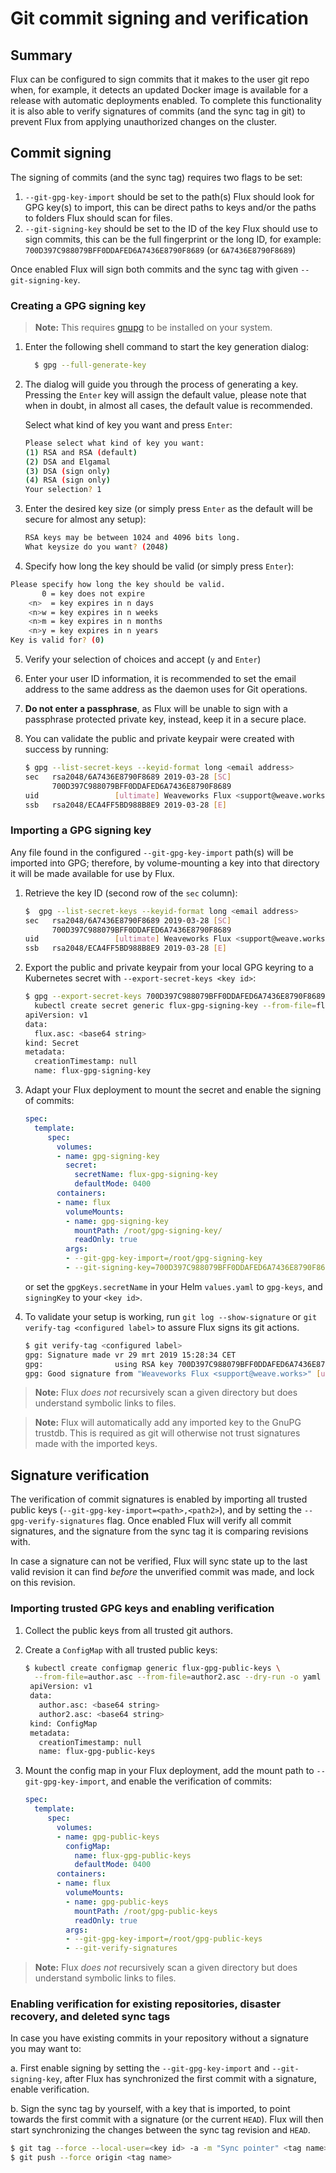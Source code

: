 # Git commit signing and verification

## Summary

Flux can be configured to sign commits that it makes to the user git
repo when, for example, it detects an updated Docker image is available
for a release with automatic deployments enabled. To complete this
functionality it is also able to verify signatures of commits (and the
sync tag in git) to prevent Flux from applying unauthorized changes on
the cluster.

## Commit signing

The signing of commits (and the sync tag) requires two flags to be set:

1. `--git-gpg-key-import` should be set to the path(s) Flux should look
   for GPG key(s) to import, this can be direct paths to keys and/or
   the paths to folders Flux should scan for files.
2. `--git-signing-key` should be set to the ID of the key Flux should
   use to sign commits, this can be the full fingerprint or the long
   ID, for example: `700D397C988079BFF0DDAFED6A7436E8790F8689` (or
   `6A7436E8790F8689`)

Once enabled Flux will sign both commits and the sync tag with given
`--git-signing-key`.

### Creating a GPG signing key

> **Note:** This requires [gnupg](https://www.gnupg.org) to be
installed on your system.

1. Enter the following shell command to start the key generation dialog:

   ```sh
     $ gpg --full-generate-key
   ```

2. The dialog will guide you through the process of generating a key.
   Pressing the `Enter` key will assign the default value, please note
   that when in doubt, in almost all cases, the default value is
   recommended.

   Select what kind of key you want and press `Enter`:

   ```sh
   Please select what kind of key you want:
   (1) RSA and RSA (default)
   (2) DSA and Elgamal
   (3) DSA (sign only)
   (4) RSA (sign only)
   Your selection? 1
   ```

3. Enter the desired key size (or simply press `Enter` as the default
   will be secure for almost any setup):

   ```sh
   RSA keys may be between 1024 and 4096 bits long.
   What keysize do you want? (2048)
   ```

4. Specify how long the key should be valid (or simply press `Enter`):

  ```sh
  Please specify how long the key should be valid.
         0 = key does not expire
      <n>  = key expires in n days
      <n>w = key expires in n weeks
      <n>m = key expires in n months
      <n>y = key expires in n years
  Key is valid for? (0)
  ```

5. Verify your selection of choices and accept (`y` and `Enter`)

6. Enter your user ID information, it is recommended to set the email
   address to the same address as the daemon uses for Git operations.

7. **Do not enter a passphrase**, as Flux will be unable to sign with a
   passphrase protected private key, instead, keep it in a secure place.

8. You can validate the public and private keypair were created with
   success by running:

   ```sh
   $ gpg --list-secret-keys --keyid-format long <email address>
   sec   rsa2048/6A7436E8790F8689 2019-03-28 [SC]
         700D397C988079BFF0DDAFED6A7436E8790F8689
   uid                 [ultimate] Weaveworks Flux <support@weave.works>
   ssb   rsa2048/ECA4FF5BD988B8E9 2019-03-28 [E]
   ```

### Importing a GPG signing key

Any file found in the configured `--git-gpg-key-import` path(s) will be
imported into GPG; therefore, by volume-mounting a key into that
directory it will be made available for use by Flux.

1. Retrieve the key ID (second row of the `sec` column):

   ```sh
   $  gpg --list-secret-keys --keyid-format long <email address>
   sec   rsa2048/6A7436E8790F8689 2019-03-28 [SC]
         700D397C988079BFF0DDAFED6A7436E8790F8689
   uid                 [ultimate] Weaveworks Flux <support@weave.works>
   ssb   rsa2048/ECA4FF5BD988B8E9 2019-03-28 [E]
   ```

2. Export the public and private keypair from your local GPG keyring
   to a Kubernetes secret with `--export-secret-keys <key id>`:

   ```sh
   $ gpg --export-secret-keys 700D397C988079BFF0DDAFED6A7436E8790F8689 |
     kubectl create secret generic flux-gpg-signing-key --from-file=flux.asc=/dev/stdin --dry-run -o yaml
   apiVersion: v1
   data:
     flux.asc: <base64 string>
   kind: Secret
   metadata:
     creationTimestamp: null
     name: flux-gpg-signing-key
   ```

3. Adapt your Flux deployment to mount the secret and enable the
   signing of commits:

   ```yaml
   spec:
     template:
        spec:
          volumes:
          - name: gpg-signing-key
            secret:
              secretName: flux-gpg-signing-key
              defaultMode: 0400
          containers:
          - name: flux
            volumeMounts:
            - name: gpg-signing-key
              mountPath: /root/gpg-signing-key/
              readOnly: true
            args:
            - --git-gpg-key-import=/root/gpg-signing-key
            - --git-signing-key=700D397C988079BFF0DDAFED6A7436E8790F8689 # key id
   ```

   or set the `gpgKeys.secretName` in your Helm `values.yaml` to
   `gpg-keys`, and `signingKey` to your `<key id>`.

4. To validate your setup is working, run `git log --show-signature` or
   `git verify-tag <configured label>` to assure Flux signs its git
   actions.

   ```sh
   $ git verify-tag <configured label>
   gpg: Signature made vr 29 mrt 2019 15:28:34 CET
   gpg:                using RSA key 700D397C988079BFF0DDAFED6A7436E8790F8689
   gpg: Good signature from "Weaveworks Flux <support@weave.works>" [ultimate]
   ```

> **Note:** Flux *does not* recursively scan a given directory but does
understand symbolic links to files.

> **Note:** Flux will automatically add any imported key to the GnuPG
> trustdb. This is required as git will otherwise not trust signatures
> made with the imported keys.

## Signature verification

The verification of commit signatures is enabled by importing all
trusted public keys (`--git-gpg-key-import=<path>,<path2>`), and by
setting the `--gpg-verify-signatures` flag. Once enabled Flux will
verify all commit signatures, and the signature from the sync tag it is
comparing revisions with.

In case a signature can not be verified, Flux will sync state up to the
last valid revision it can find _before_ the unverified commit was
made, and lock on this revision.

### Importing trusted GPG keys and enabling verification

1. Collect the public keys from all trusted git authors.

2. Create a `ConfigMap` with all trusted public keys:

   ```sh
   $ kubectl create configmap generic flux-gpg-public-keys \
     --from-file=author.asc --from-file=author2.asc --dry-run -o yaml
    apiVersion: v1
    data:
      author.asc: <base64 string>
      author2.asc: <base64 string>
    kind: ConfigMap
    metadata:
      creationTimestamp: null
      name: flux-gpg-public-keys
   ```

3. Mount the config map in your Flux deployment, add the mount path to
   `--git-gpg-key-import`, and enable the verification of commits:

   ```yaml
   spec:
     template:
        spec:
          volumes:
          - name: gpg-public-keys
            configMap:
              name: flux-gpg-public-keys
              defaultMode: 0400
          containers:
          - name: flux
            volumeMounts:
            - name: gpg-public-keys
              mountPath: /root/gpg-public-keys
              readOnly: true
            args:
            - --git-gpg-key-import=/root/gpg-public-keys
            - --git-verify-signatures
   ```

> **Note:** Flux *does not* recursively scan a given directory but does
understand symbolic links to files.

### Enabling verification for existing repositories, disaster recovery, and deleted sync tags

In case you have existing commits in your repository without a
signature you may want to:

a. First enable signing by setting the `--git-gpg-key-import` and
   `--git-signing-key`, after Flux has synchronized the first commit
   with a signature, enable verification.

b. Sign the sync tag by yourself, with a key that is imported, to point
   towards the first commit with a signature (or the current `HEAD`).
   Flux will then start synchronizing the changes between the sync tag
   revision and `HEAD`.

   ```sh
   $ git tag --force --local-user=<key id> -a -m "Sync pointer" <tag name> <revision>
   $ git push --force origin <tag name>
   ```
